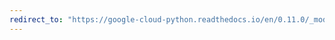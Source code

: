```yaml
---
redirect_to: "https://google-cloud-python.readthedocs.io/en/0.11.0/_modules/gcloud/storage/bucket.html"
---
```

